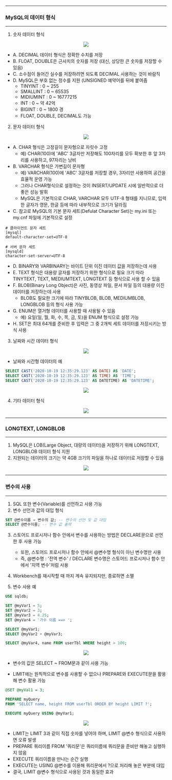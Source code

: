 -----
### MySQL의 데이터 형식
-----
1. 숫자 데이터 형식
<div align="center">
<img src="https://github.com/sooyounghan/Data-Base/assets/34672301/ebb38bf7-bf99-4682-9124-fd233a8cff72">
</div>

  - A. DECIMAL 데이터 형식은 정확한 수치를 저장
  - B. FLOAT, DOUBLE은 근사치의 숫자를 저장 (대신, 상당한 큰 숫자를 저장할 수 있음)
  - C. 소수점이 들어간 실수를 저장하려면 되도록 DECIMAL 사용하는 것이 바람직
  - D. MySQL은 부호 없는 정수를 지원 (UNSIGNED 예약어를 뒤에 붙여줌
    + TINYINT : 0 ~ 255
    + SMALLINT : 0 ~ 65535
    + MIDIUMINT : 0 ~ 16777215
    + INT : 0 ~ 약 42억
    + BIGINT : 0 ~ 1800 경
    + FLOAT, DOUBLE, DECIMAL도 가능

2. 문자 데이터 형식
<div align="center">
<img src="https://github.com/sooyounghan/Data-Base/assets/34672301/6b6a3413-3d80-4ffb-b622-6ad21b8a8f7a">
</div>

  - A. CHAR 형식은 고정길이 문자형으로 자릿수 고정
    + 예) CHAR(100)에 'ABC' 3글자만 저장해도 100자리를 모두 확보한 후 앞 3자리를 사용하고, 97자리는 낭비
  - B. VARCHAR 형식은 가변길이 문자형
    + 예) VARCHAR(100)에 'ABC' 3글자를 저장할 경우, 3자리만 사용하여 공간을 효율적 운영 가능
    + 그러나 CHAR형식으로 설정하는 것이 INSERT/UPDATE 시에 일반적으로 더 좋은 성능 발휘
    + MySQL은 기본적으로 CHAR, VARCHAR 모두 UTF-8 형태를 지니므로, 입력한 글자가 영문, 한글 등에 따라 내부적으로 크기가 달라짐
  - C. 참고로 MySQL의 기본 문자 세트(Defulat Character Set)는 my.ini 또는 my.cnf 파일에 기본적으로 설정
```
# 클라이언트 문자 세트
[mysql]
default-character-set=UTF-8

# 서버 문자 세트
[mysqld]
character-set-server=UTF-8
```

  - D. BINARY와 VARBINARY는 바이트 단위 이진 데이터 값을 저장하는데 사용
  - E. TEXT 형식은 대용량 글자를 저장하기 위한 형식으로 필요 크기 따라 TINYTEXT, TEXT, MEDIUMTEXT, LONGTEXT 등 형식으로 사용 할 수 있음
  - F. BLOB(Binary Long Object)은 사진, 동영상 파일, 문서 파일 등의 대용량 이진 데이터를 저장하는데 사용
      + BLOB도 필요한 크기에 따라 TINYBLOB, BLOB, MEDIUMBLOB, LONGBLOB 등의 형식 사용 가능
  - G. ENUM은 열거형 데이터를 사용할 때 사용될 수 있음
      + 예) 요일(일, 월, 화, 수, 목, 금, 토)을 ENUM 형식으로 설정 가능
  - H. SET은 최대 64개를 준비한 후 입력은 그 중 2개씩 세트 데이터를 저장시키는 방식 사용

3. 날짜와 시간 데이터 형식
<div align="center">
<img src="https://github.com/sooyounghan/Data-Base/assets/34672301/d4f5bf77-1096-45dc-9375-34e13cbe909e">
</div>

  - 날짜와 시간형 데이터의 예
```sql
SELECT CAST('2020-10-19 12:35:29.123' AS DATE) AS 'DATE';
SELECT CAST('2020-10-19 12:35:29.123' AS TIME) AS 'TIME';
SELECT CAST('2020-10-19 12:35:29.123' AS DATETIME) AS 'DATETIME';
```
<div align="center">
<img src="https://github.com/sooyounghan/Data-Base/assets/34672301/fb3f7fd8-6718-44a5-8c15-3faa350a3bf9">
</div>

4. 기타 데이터 형식
<div align="center">
<img src="https://github.com/sooyounghan/Data-Base/assets/34672301/ebfc476f-eff9-4369-85bd-d38b9404e40c">
</div>

-----
### LONGTEXT, LONGBLOB
-----
1. MySQL은 LOB(Large Object, 대량의 데이터)을 저장하기 위해 LONGTEXT, LONGBLOB 데이터 형식 지원
2. 지원되는 데이터의 크기는 약 4GB 크기의 파일을 하나로 데이터로 저장할 수 있음
<div align="center">
<img src="https://github.com/sooyounghan/Data-Base/assets/34672301/31135afc-67cf-4b1e-a876-5246a2cb5a52">
</div>

-----
### 변수의 사용
-----
1. SQL 또한 변수(Variable)를 선언하고 사용 가능
2. 변수 선언과 값의 대입 형식
```sql
SET @변수이름 = 변수의 값; -- 변수의 선언 및 값 대입
SELECT @변수이름; -- 변수 값 출력
```

3. 스토어드 프로시저나 함수 안에서 변수를 사용하는 방법은 DECLARE문으로 선언한 후 사용 가능
   - 또한, 스토어드 프로시저나 함수 안에서 @변수명 형식이 아닌 변수명만 사용
   - 즉, @변수명 : '전역 변수' / DECLARE 변수명은 스토어드 프로시저나 함수 안에서 '지역 변수'처럼 사용

4. Workbench를 재시작할 때 까지 계속 유지되지만, 종료하면 소멸

5. 변수 사용 예
```sql
USE sqldb;

SET @myVar1 = 5;
SET @myVar2 = 3;
SET @myVar3 = 4.25;
SET @myVar4 = '가수 이름 ==> ';

SELECT @myVar1;
SELECT @myVar2 + @myVar3;

SELECT @myVar4, name FROM userTbl WHERE height > 100;
```
<div align="center">
<img src="https://github.com/sooyounghan/Data-Base/assets/34672301/a0b13a7f-b8da-4e0c-b278-f8fe6804915f">
</div>

  - 변수의 값은 SELECT ~ FROM문과 같이 사용 가능

  - LIMIT에는 원칙적으로 변수를 사용할 수 없으나 PREPARE와 EXECUTE문을 활용해 변수 활용 가능
```sql
@SET @myVal1 = 3;

PREPARE myQuery
FROM 'SELECT name, height FROM userTbl ORDER BY height LIMIT ?';

EXECUTE myQuery USING @myVar1;
```
<div align="center">
<img src="https://github.com/sooyounghan/Data-Base/assets/34672301/83969495-5881-431a-8cce-4aa7c914d716">
</div>

  - LIMIT는 LIMIT 3과 같이 직접 숫자를 넣어야 하며, LIMIT @변수 형식으로 사용하면 오류 발생
  - PREPARE 쿼리이름 FROM '쿼리문'은 쿼리이름에 쿼리문을 준비만 해놓고 실행하지 않음
  - EXECUTE 쿼리이름을 만나는 순간 실행
  - EXECUTE는 USING @변수를 이용해 쿼리문에서 ?으로 처리해 놓은 부분에 대입
  - 결국, LIMIT @변수 형식으로 사용된 것과 동일한 효과

